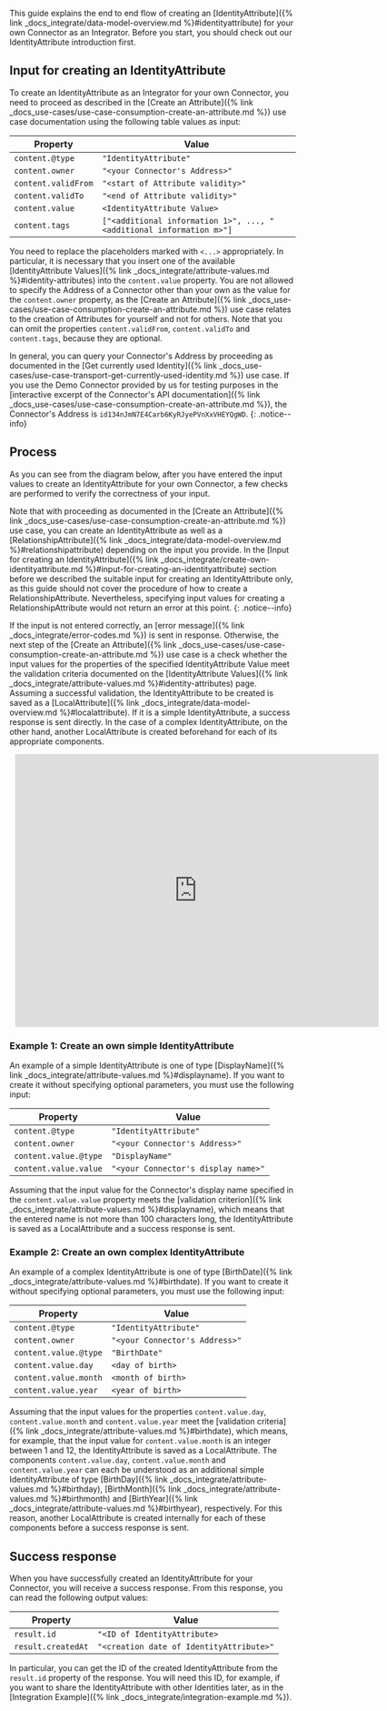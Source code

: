 This guide explains the end to end flow of creating an [IdentityAttribute]({% link _docs_integrate/data-model-overview.md %}#identityattribute) for your own Connector as an Integrator. Before you start, you should check out our IdentityAttribute introduction first.

<!--- [IdentityAttribute introduction]({_docs_integrate/identityattribute-introduction.md }) --->

## Input for creating an IdentityAttribute

To create an IdentityAttribute as an Integrator for your own Connector, you need to proceed as described in the [Create an Attribute]({% link _docs_use-cases/use-case-consumption-create-an-attribute.md %}) use case documentation using the following table values as input:

<!--- executing `POST /api/v2/Attributes` with an IdentityAttribute JSON payload --->

<!---
```jsonc
{
  "content": {
    "@type": "IdentityAttribute",
    "owner": "<your Connector's Address>",
    "validFrom": "<start of Attribute validity>",
    "validTo": "<end of Attribute validity>",
    "value": {
      //IdentityAttribute Value
      "@type": "<type of IdentityAttribute Value>",
      "<property 1>": <input value 1>, ..., "<property n>": <input value n>
    },
    "tags": ["<additional information 1>", ..., "<additional information m>"]
  }
}
```
--->

| Property            | Value                                                               |
| ------------------- | ------------------------------------------------------------------- |
| `content.@type`     | `"IdentityAttribute"`                                               |
| `content.owner`     | `"<your Connector's Address>"`                                      |
| `content.validFrom` | `"<start of Attribute validity>"`                                   |
| `content.validTo`   | `"<end of Attribute validity>"`                                     |
| `content.value`     | `<IdentityAttribute Value>`                                         |
| `content.tags`      | `["<additional information 1>", ..., "<additional information m>"]` |

You need to replace the placeholders marked with `<...>` appropriately. In particular, it is necessary that you insert one of the available [IdentityAttribute Values]({% link _docs_integrate/attribute-values.md %}#identity-attributes) into the `content.value` property. You are not allowed to specify the Address of a Connector other than your own as the value for the `content.owner` property, as the [Create an Attribute]({% link _docs_use-cases/use-case-consumption-create-an-attribute.md %}) use case relates to the creation of Attributes for yourself and not for others. Note that you can omit the properties `content.validFrom`, `content.validTo` and `content.tags`, because they are optional.

In general, you can query your Connector's Address by proceeding as documented in the [Get currently used Identity]({% link _docs_use-cases/use-case-transport-get-currently-used-identity.md %}) use case. If you use the Demo Connector provided by us for testing purposes in the [interactive excerpt of the Connector's API documentation]({% link _docs_use-cases/use-case-consumption-create-an-attribute.md %}), the Connector's Address is `id134nJmN7E4Carb6KyRJyePVnXxVHEYQgWD`.
{: .notice--info}

<!--- `GET /api/v2/Account/IdentityInfo` --->

<!--- TODO: Change link to subsection of create an attribute use case --->

<!---{% include rapidoc api_route_regex="^post /api/v2/Attributes$" %}--->

## Process

As you can see from the diagram below, after you have entered the input values to create an IdentityAttribute for your own Connector, a few checks are performed to verify the correctness of your input.

Note that with proceeding as documented in the [Create an Attribute]({% link _docs_use-cases/use-case-consumption-create-an-attribute.md %}) use case, you can create an IdentityAttribute as well as a [RelationshipAttribute]({% link _docs_integrate/data-model-overview.md %}#relationshipattribute) depending on the input you provide. In the [Input for creating an IdentityAttribute]({% link _docs_integrate/create-own-identityattribute.md %}#input-for-creating-an-identityattribute) section before we described the suitable input for creating an IdentityAttribute only, as this guide should not cover the procedure of how to create a RelationshipAttribute. Nevertheless, specifying input values for creating a RelationshipAttribute would not return an error at this point.
{: .notice--info}

<!--- Note that both an [IdentityAttribute JSON]({% link _docs_integrate/create-own-identityattribute.md %}#send-http-request) and a RelationshipAttribute JSON are accepted as payload when requesting via `POST /api/v2/Attributes`, but only an IdentityAttribute JSON is suitable for creating an IdentityAttribute. Therefore, in this guide we assume that an IdentityAttribute JSON is passed. As the name suggests, you can use a RelationshipAttribute JSON to create a [RelationshipAttribute]({% link _docs_integrate/data-model-overview.md %}#relationshipattribute).
{: .notice--info} --->

If the input is not entered correctly, an [error message]({% link _docs_integrate/error-codes.md %}) is sent in response. Otherwise, the next step of the [Create an Attribute]({% link _docs_use-cases/use-case-consumption-create-an-attribute.md %}) use case is a check whether the input values for the properties of the specified IdentityAttribute Value meet the validation criteria documented on the [IdentityAttribute Values]({% link _docs_integrate/attribute-values.md %}#identity-attributes) page. Assuming a successful validation, the IdentityAttribute to be created is saved as a [LocalAttribute]({% link _docs_integrate/data-model-overview.md %}#localattribute). If it is a simple IdentityAttribute, a success response is sent directly. In the case of a complex IdentityAttribute, on the other hand, another LocalAttribute is created beforehand for each of its appropriate components.

<div style="width: 640px; height: 480px; margin: 10px; position: relative;"><iframe allowfullscreen frameborder="0" style="width:640px; height:480px" src="https://lucid.app/documents/embedded/310cea0e-6f6f-4ee0-9efd-55e180ec5dda" id="WT4OFNWd3bcS"></iframe></div>

<!---[![High level architecture diagram of enmeshed components and layers]({{ '/assets/images/integrate/Create own IdentityAttribute.svg' | relative_url }}){: .align-center}]({{ '/assets/images/integrate/Create own IdentityAttribute.svg' | relative_url }})--->

<!--- Not magnifiable version: ![High level architecture diagram of enmeshed components and layers]({{ '/assets/images/integrate/Create own IdentityAttribute.svg' | relative_url }}){: .align-center} --->

### Example 1: Create an own simple IdentityAttribute

An example of a simple IdentityAttribute is one of type [DisplayName]({% link _docs_integrate/attribute-values.md %}#displayname). If you want to create it without specifying optional parameters, you must use the following input:

| Property              | Value                               |
| --------------------- | ----------------------------------- |
| `content.@type`       | `"IdentityAttribute"`               |
| `content.owner`       | `"<your Connector's Address>"`      |
| `content.value.@type` | `"DisplayName"`                     |
| `content.value.value` | `"<your Connector's display name>"` |

<!--- ```json
{
  "content": {
    "@type": "IdentityAttribute",
    "owner": "<your Connector's Address>",
    "value": {
      "@type": "DisplayName",
      "value": "<your Connector's display name>"
    }
  }
}
``` --->

Assuming that the input value for the Connector's display name specified in the `content.value.value` property meets the [validation criterion]({% link _docs_integrate/attribute-values.md %}#displayname), which means that the entered name is not more than 100 characters long, the IdentityAttribute is saved as a LocalAttribute and a success response is sent.

### Example 2: Create an own complex IdentityAttribute

An example of a complex IdentityAttribute is one of type [BirthDate]({% link _docs_integrate/attribute-values.md %}#birthdate). If you want to create it without specifying optional parameters, you must use the following input:

| Property              | Value                          |
| --------------------- | ------------------------------ |
| `content.@type`       | `"IdentityAttribute"`          |
| `content.owner`       | `"<your Connector's Address>"` |
| `content.value.@type` | `"BirthDate"`                  |
| `content.value.day`   | `<day of birth>`               |
| `content.value.month` | `<month of birth>`             |
| `content.value.year`  | `<year of birth>`              |

<!--- ```json
{
  "content": {
    "@type": "IdentityAttribute",
    "owner": "<your Connector's Address>",
    "value": {
      "@type": "BirthDate",
      "day": <day of birth>,
      "month": <month of birth>,
      "year": <year of birth>
    }
  }
}
``` --->

Assuming that the input values ​​for the properties `content.value.day`, `content.value.month` and `content.value.year` meet the [validation criteria]({% link _docs_integrate/attribute-values.md %}#birthdate), which means, for example, that the input value for `content.value.month` is an integer between 1 and 12, the IdentityAttribute is saved as a LocalAttribute. The components `content.value.day`, `content.value.month` and `content.value.year` can each be understood as an additional simple IdentityAttribute of type [BirthDay]({% link _docs_integrate/attribute-values.md %}#birthday), [BirthMonth]({% link _docs_integrate/attribute-values.md %}#birthmonth) and [BirthYear]({% link _docs_integrate/attribute-values.md %}#birthyear), respectively. For this reason, another LocalAttribute is created internally for each of these components before a success response is sent.

## Success response

When you have successfully created an IdentityAttribute for your Connector, you will receive a success response. From this response, you can read the following output values:

| Property           | Value                                    |
| ------------------ | ---------------------------------------- |
| `result.id`        | `"<ID of IdentityAttribute>`             |
| `result.createdAt` | `"<creation date of IdentityAttribute>"` |

<!--- ```jsonc
{
  "result": {
    "id": "<your Attribute's ID>",
    "createdAt": "<creation date>",
    "content": {
      "@type": "IdentityAttribute",
      "owner": "<your Connector's Address>",
      "value": {
        //IdentityAttribute Value
        "@type": "<type of IdentityAttribute Value>",
        "<property 1>": <input value 1>, ..., "<property n>": <input value n>
      },
      "tags": ["<additional information 1>", ..., "<additional information m>"],
      "validFrom": "<start of Attribute validity>",
      "validTo": "<end of Attribute validity>"
    }
  }
}
``` --->

In particular, you can get the ID of the created IdentityAttribute from the `result.id` property of the response. You will need this ID, for example, if you want to share the IdentityAttribute with other Identities later, as in the [Integration Example]({% link _docs_integrate/integration-example.md %}).
